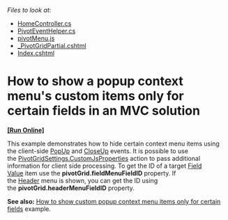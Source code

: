 <!-- default file list -->
*Files to look at*:

* [HomeController.cs](./CS/MvcApplication1/Controllers/HomeController.cs)
* [PivotEventHelper.cs](./CS/MvcApplication1/Helper/PivotEventHelper.cs)
* [pivotMenu.js](./CS/MvcApplication1/Scripts/pivotMenu.js)
* [_PivotGridPartial.cshtml](./CS/MvcApplication1/Views/Home/_PivotGridPartial.cshtml)
* [Index.cshtml](./CS/MvcApplication1/Views/Home/Index.cshtml)
<!-- default file list end -->
# How to show a popup context menu's custom items only for certain fields in an MVC solution
<!-- run online -->
**[[Run Online]](https://codecentral.devexpress.com/t431251/)**
<!-- run online end -->

This example demonstrates how to hide certain context menu items using the client-side [PopUp](https://docs.devexpress.com/AspNet/js-ASPxClientMenuBase.PopUp) and [CloseUp](https://docs.devexpress.com/AspNet/js-ASPxClientMenuBase.CloseUp) events. It is possible to use the [PivotGridSettings.CustomJsProperties](https://docs.devexpress.com/AspNetMvc/DevExpress.Web.Mvc.PivotGridSettings.CustomJsProperties) action to pass additional information for client side processing. To get the ID of a target [Field Value](https://docs.devexpress.com/AspNet/3597/components/pivot-grid/ui-elements/field-value) item use the **pivotGrid.fieldMenuFieldID** property. If the [Header](https://docs.devexpress.com/AspNet/3586/components/pivot-grid/ui-elements/filter-header-area) menu is shown, you can get the ID using the **pivotGrid.headerMenuFieldID** property.

**See also:** [How to show custom popup context menu items only for certain fields](https://supportcenter.devexpress.com/ticket/details/e3909/how-to-show-custom-popup-context-menu-items-only-for-certain-fields) example.
